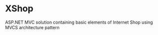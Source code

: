 # XShop
ASP.NET MVC solution containing basic elements of Internet Shop using MVCS architecture pattern
